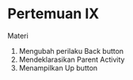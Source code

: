 # Pertemuan IX
Materi
1. Mengubah perilaku Back button
2. Mendeklarasikan Parent Activity
3. Menampilkan Up button
